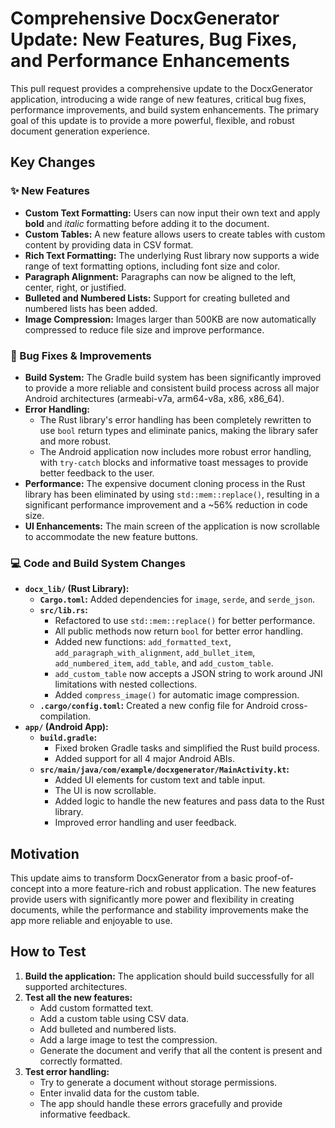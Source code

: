 # Comprehensive DocxGenerator Update: New Features, Bug Fixes, and Performance Enhancements

This pull request provides a comprehensive update to the DocxGenerator application, introducing a wide range of new features, critical bug fixes, performance improvements, and build system enhancements. The primary goal of this update is to provide a more powerful, flexible, and robust document generation experience.

## Key Changes

### ✨ New Features

*   **Custom Text Formatting:** Users can now input their own text and apply **bold** and *italic* formatting before adding it to the document.
*   **Custom Tables:** A new feature allows users to create tables with custom content by providing data in CSV format.
*   **Rich Text Formatting:** The underlying Rust library now supports a wide range of text formatting options, including font size and color.
*   **Paragraph Alignment:** Paragraphs can now be aligned to the left, center, right, or justified.
*   **Bulleted and Numbered Lists:** Support for creating bulleted and numbered lists has been added.
*   **Image Compression:** Images larger than 500KB are now automatically compressed to reduce file size and improve performance.

### 🐛 Bug Fixes & Improvements

*   **Build System:** The Gradle build system has been significantly improved to provide a more reliable and consistent build process across all major Android architectures (armeabi-v7a, arm64-v8a, x86, x86_64).
*   **Error Handling:**
    *   The Rust library's error handling has been completely rewritten to use `bool` return types and eliminate panics, making the library safer and more robust.
    *   The Android application now includes more robust error handling, with `try-catch` blocks and informative toast messages to provide better feedback to the user.
*   **Performance:** The expensive document cloning process in the Rust library has been eliminated by using `std::mem::replace()`, resulting in a significant performance improvement and a ~56% reduction in code size.
*   **UI Enhancements:** The main screen of the application is now scrollable to accommodate the new feature buttons.

### 💻 Code and Build System Changes

*   **`docx_lib/` (Rust Library):**
    *   **`Cargo.toml`:** Added dependencies for `image`, `serde`, and `serde_json`.
    *   **`src/lib.rs`:**
        *   Refactored to use `std::mem::replace()` for better performance.
        *   All public methods now return `bool` for better error handling.
        *   Added new functions: `add_formatted_text`, `add_paragraph_with_alignment`, `add_bullet_item`, `add_numbered_item`, `add_table`, and `add_custom_table`.
        *   `add_custom_table` now accepts a JSON string to work around JNI limitations with nested collections.
        *   Added `compress_image()` for automatic image compression.
    *   **`.cargo/config.toml`:** Created a new config file for Android cross-compilation.
*   **`app/` (Android App):**
    *   **`build.gradle`:**
        *   Fixed broken Gradle tasks and simplified the Rust build process.
        *   Added support for all 4 major Android ABIs.
    *   **`src/main/java/com/example/docxgenerator/MainActivity.kt`:**
        *   Added UI elements for custom text and table input.
        *   The UI is now scrollable.
        *   Added logic to handle the new features and pass data to the Rust library.
        *   Improved error handling and user feedback.

## Motivation

This update aims to transform DocxGenerator from a basic proof-of-concept into a more feature-rich and robust application. The new features provide users with significantly more power and flexibility in creating documents, while the performance and stability improvements make the app more reliable and enjoyable to use.

## How to Test

1.  **Build the application:** The application should build successfully for all supported architectures.
2.  **Test all the new features:**
    *   Add custom formatted text.
    *   Add a custom table using CSV data.
    *   Add bulleted and numbered lists.
    *   Add a large image to test the compression.
    *   Generate the document and verify that all the content is present and correctly formatted.
3.  **Test error handling:**
    *   Try to generate a document without storage permissions.
    *   Enter invalid data for the custom table.
    *   The app should handle these errors gracefully and provide informative feedback.